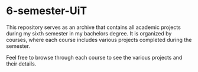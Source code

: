 # 6-semester-UiT
This repository serves as an archive that contains all academic projects during my sixth semester in my bachelors degree. It is organized by courses, where each course includes various projects completed during the semester.

Feel free to browse through each course to see the various projects and their details.
